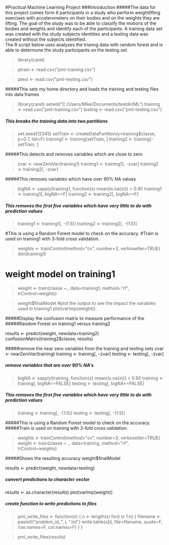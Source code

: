 
#Practical Machine Learning Project
###Introduction
#####The data for this project comes form 6 participants in a study who perform weightlifting exercises with accelerometers on their bodies and on the weights they are lifting.  The goal of the study was to be able to classify the motions of the bodies and weights and identify each of the participants.  A training data set was created with the study subjects identities and a testing data was created without the subjects identified.  
The R script below uses analyzes the trianng data with random forest and is able to determone the study participants on the testing set.

>library(caret)

>ptrain <- read.csv("pml-training.csv")

>ptest <- read.csv("pml-testing.csv")

#####This sets my home directory and loads the training and testing files into data frames

>library(caret)
setwd("C:/Users/Mike/Documents/testdir/ML")
training <- read.csv("pml-training.csv")
testing <- read.csv("pml-testing.csv")

##### This breaks the training data into two partitions
>set.seed(12345)
setTrain <- createDataPartition(y=training$classe, p=0.7, list=F)
training1 <- training[setTrain, ]
training2 <- training[-setTrain, ]

#####This detects and removes variables which are close to zero 
>zvar <- nearZeroVar(training1)
training1 <- training1[, -zvar]
training2 <- training2[, -zvar]

#####This removes variables which have over 90% NA values

>bigNA <- sapply(training1, function(x) mean(is.na(x))) > 0.90
training1 <- training1[, bigNA==F]
training2 <- training2[, bigNA==F]

##### This removes the first five variables which have very little to do with prediction values
>training1 <- training1[, -(1:5)]
training2 <- training2[, -(1:5)]

#This is using a Random Forest model to check on the accuracy. 
#Train is used on training1 with 3-fold cross validation.

>weights <- trainControl(method="cv", number=3, verboseIter=TRUE)
>dim(training1)
# weight model on training1
>weight <- train(classe ~., data=training1, method="rf", trControl=weights)

>weight$finalModel
#plot the output to see the impact the variables used in trianing1
plot(varImp(weight))

#####Display the confusion matrix to measure performance of the 
#####Random Forest on training1 versus training2

results <- predict(weight, newdata=training2)
confusionMatrix(training2$classe, results)

#####remove the near zero variables from the training and testing sets
zvar <- nearZeroVar(training)
training <- training[, -zvar]
testing <- testing[, -zvar]

##### remove variables that are over 90% NA's
>bigNA <- sapply(training, function(x) mean(is.na(x))) > 0.90
training <- training[, bigNA==FALSE]
testing <- testing[, bigNA==FALSE]

##### This removes the first five variables which have very little to do with prediction values
>training <- training[, -(1:5)]
testing <- testing[, -(1:5)]

#####This is using a Random Forest model to check on the accuracy. 
#####Train is used on training with 3-fold cross validation.
>weights <- trainControl(method="cv", number=3, verboseIter=TRUE)
>weight <- train(classe ~ ., data=training, method="rf", trControl=weights)

#####Shows the resulting accuracy
weight$finalModel

  results <- predict(weight, newdata=testing)

##### convert predictions to character vector
results <- as.character(results)
plot(varImp(weight))

##### create function to write predictions to files
>pml_write_files <- function(x) {
  n <- length(x)
  for(i in 1:n) {
    filename <- paste0("problem_id_", i, ".txt")
    write.table(x[i], file=filename, quote=F, row.names=F, col.names=F)
  }
}

>pml_write_files(results)
